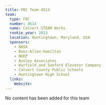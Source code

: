 ```yaml
---
title: FRC Team 4514
team:
  type: FRC
  number: 4514
  name: Calvert STEAM Works
  rookie_year: 2013
  location: Huntingtown, Maryland, USA
  sponsors:
    - NASA
    - Booz-Allen-Hamilton
    - NDEP
    - Ausley Associates
    - Warfield and Sanford Elevator Company
    - Calvert County Public Schools
    - Huntingtown High School
  links:
    Website: 
---
```

No content has been added for this team